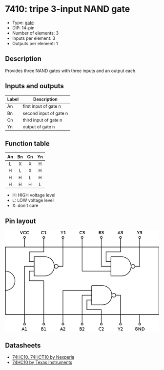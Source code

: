 # 7410: tripe 3-input NAND gate

- Type: [gate](gates.md)
- DIP: 14-pin
- Number of elements: 3
- Inputs per element: 3
- Outputs per element: 1

## Description

Provides three NAND gates with three inputs and an output each.

## Inputs and outputs

| Label | Description            |
| ----- | ---------------------- |
| An    | first input of gate n  |
| Bn    | second input of gate n |
| Cn    | third input of gate n  |
| Yn    | output of gate n       |

## Function table

| An  | Bn  | Cn  | Yn  |
|:---:|:---:|:---:|:---:|
| L   | X   | X   | H   |
| H   | L   | X   | H   |
| H   | H   | L   | H   |
| H   | H   | H   | L   |

- H: HIGH voltage level
- L: LOW voltage level
- X: don't care

## Pin layout

![](../dia/7410-dip.png)

## Datasheets

- [74HC10, 74HCT10 by Nexperia](https://assets.nexperia.com/documents/data-sheet/74HC_HCT10_Q100.pdf)
- [74HC10 by Texas Instruments](http://www.farnell.com/datasheets/1847412.pdf)
